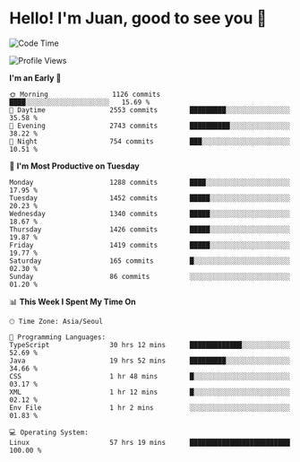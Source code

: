 # Hello! I'm Juan, good to see you 👋

<!--
**Y-k-Y/Y-k-Y** is a ✨ _special_ ✨ repository because its `README.md` (this file) appears on your GitHub profile.

Here are some ideas to get you started:

- 🔭 I’m currently working on ...
- 🌱 I’m currently learning ...
- 👯 I’m looking to collaborate on ...
- 🤔 I’m looking for help with ...
- 💬 Ask me about ...
- 📫 How to reach me: ...
- 😄 Pronouns: ...
- ⚡ Fun fact: ...
-->
<!--
![Profile views](https://gpvc.arturio.dev/Y-k-Y)

[![Omid Nikrah StackOverflow](https://github-readme-stackoverflow.vercel.app/?userID=9517076)](https://stackoverflow.com/users/9517076/i-have-10-fingers)
-->

<!--START_SECTION:waka-->
![Code Time](http://img.shields.io/badge/Code%20Time-1%2C054%20hrs%2031%20mins-blue)

![Profile Views](http://img.shields.io/badge/Profile%20Views-0-blue)

**I'm an Early 🐤** 

```text
🌞 Morning                1126 commits        ████░░░░░░░░░░░░░░░░░░░░░   15.69 % 
🌆 Daytime                2553 commits        █████████░░░░░░░░░░░░░░░░   35.58 % 
🌃 Evening                2743 commits        ██████████░░░░░░░░░░░░░░░   38.22 % 
🌙 Night                  754 commits         ███░░░░░░░░░░░░░░░░░░░░░░   10.51 % 
```
📅 **I'm Most Productive on Tuesday** 

```text
Monday                   1288 commits        ████░░░░░░░░░░░░░░░░░░░░░   17.95 % 
Tuesday                  1452 commits        █████░░░░░░░░░░░░░░░░░░░░   20.23 % 
Wednesday                1340 commits        █████░░░░░░░░░░░░░░░░░░░░   18.67 % 
Thursday                 1426 commits        █████░░░░░░░░░░░░░░░░░░░░   19.87 % 
Friday                   1419 commits        █████░░░░░░░░░░░░░░░░░░░░   19.77 % 
Saturday                 165 commits         █░░░░░░░░░░░░░░░░░░░░░░░░   02.30 % 
Sunday                   86 commits          ░░░░░░░░░░░░░░░░░░░░░░░░░   01.20 % 
```


📊 **This Week I Spent My Time On** 

```text
🕑︎ Time Zone: Asia/Seoul

💬 Programming Languages: 
TypeScript               30 hrs 12 mins      █████████████░░░░░░░░░░░░   52.69 % 
Java                     19 hrs 52 mins      █████████░░░░░░░░░░░░░░░░   34.66 % 
CSS                      1 hr 48 mins        █░░░░░░░░░░░░░░░░░░░░░░░░   03.17 % 
XML                      1 hr 12 mins        █░░░░░░░░░░░░░░░░░░░░░░░░   02.12 % 
Env File                 1 hr 2 mins         ░░░░░░░░░░░░░░░░░░░░░░░░░   01.83 % 

💻 Operating System: 
Linux                    57 hrs 19 mins      █████████████████████████   100.00 % 
```


<!--END_SECTION:waka-->
